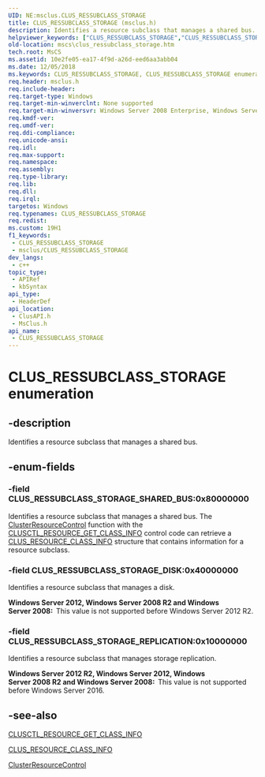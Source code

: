```yaml
---
UID: NE:msclus.CLUS_RESSUBCLASS_STORAGE
title: CLUS_RESSUBCLASS_STORAGE (msclus.h)
description: Identifies a resource subclass that manages a shared bus.
helpviewer_keywords: ["CLUS_RESSUBCLASS_STORAGE","CLUS_RESSUBCLASS_STORAGE enumeration [Failover Cluster]","CLUS_RESSUBCLASS_STORAGE_DISK","CLUS_RESSUBCLASS_STORAGE_REPLICATION","CLUS_RESSUBCLASS_STORAGE_SHARED_BUS","clusapi/CLUS_RESSUBCLASS_STORAGE","clusapi/CLUS_RESSUBCLASS_STORAGE_DISK","clusapi/CLUS_RESSUBCLASS_STORAGE_REPLICATION","clusapi/CLUS_RESSUBCLASS_STORAGE_SHARED_BUS","msclus/CLUS_RESSUBCLASS_STORAGE","msclus/CLUS_RESSUBCLASS_STORAGE_DISK","msclus/CLUS_RESSUBCLASS_STORAGE_REPLICATION","msclus/CLUS_RESSUBCLASS_STORAGE_SHARED_BUS","mscs.clus_ressubclass_storage"]
old-location: mscs\clus_ressubclass_storage.htm
tech.root: MsCS
ms.assetid: 10e2fe05-ea17-4f9d-a26d-eed6aa3abb04
ms.date: 12/05/2018
ms.keywords: CLUS_RESSUBCLASS_STORAGE, CLUS_RESSUBCLASS_STORAGE enumeration [Failover Cluster], CLUS_RESSUBCLASS_STORAGE_DISK, CLUS_RESSUBCLASS_STORAGE_REPLICATION, CLUS_RESSUBCLASS_STORAGE_SHARED_BUS, clusapi/CLUS_RESSUBCLASS_STORAGE, clusapi/CLUS_RESSUBCLASS_STORAGE_DISK, clusapi/CLUS_RESSUBCLASS_STORAGE_REPLICATION, clusapi/CLUS_RESSUBCLASS_STORAGE_SHARED_BUS, msclus/CLUS_RESSUBCLASS_STORAGE, msclus/CLUS_RESSUBCLASS_STORAGE_DISK, msclus/CLUS_RESSUBCLASS_STORAGE_REPLICATION, msclus/CLUS_RESSUBCLASS_STORAGE_SHARED_BUS, mscs.clus_ressubclass_storage
req.header: msclus.h
req.include-header: 
req.target-type: Windows
req.target-min-winverclnt: None supported
req.target-min-winversvr: Windows Server 2008 Enterprise, Windows Server 2008 Datacenter
req.kmdf-ver: 
req.umdf-ver: 
req.ddi-compliance: 
req.unicode-ansi: 
req.idl: 
req.max-support: 
req.namespace: 
req.assembly: 
req.type-library: 
req.lib: 
req.dll: 
req.irql: 
targetos: Windows
req.typenames: CLUS_RESSUBCLASS_STORAGE
req.redist: 
ms.custom: 19H1
f1_keywords:
 - CLUS_RESSUBCLASS_STORAGE
 - msclus/CLUS_RESSUBCLASS_STORAGE
dev_langs:
 - c++
topic_type:
 - APIRef
 - kbSyntax
api_type:
 - HeaderDef
api_location:
 - ClusAPI.h
 - MsClus.h
api_name:
 - CLUS_RESSUBCLASS_STORAGE
---
```


# CLUS_RESSUBCLASS_STORAGE enumeration


## -description

Identifies a resource subclass that manages a shared bus.

## -enum-fields

### -field CLUS_RESSUBCLASS_STORAGE_SHARED_BUS:0x80000000

Identifies a resource subclass that manages a shared bus. The 
      <a href="/previous-versions/windows/desktop/api/clusapi/nf-clusapi-clusterresourcecontrol">ClusterResourceControl</a> function with the 
      <a href="/previous-versions/windows/desktop/mscs/clusctl-resource-get-class-info">CLUSCTL_RESOURCE_GET_CLASS_INFO</a> 
      control code can retrieve a 
      <a href="/previous-versions/windows/desktop/api/clusapi/ns-clusapi-clus_resource_class_info">CLUS_RESOURCE_CLASS_INFO</a> structure that contains 
      information for a resource subclass.

### -field CLUS_RESSUBCLASS_STORAGE_DISK:0x40000000

Identifies a resource subclass that manages a disk.

<b>Windows Server 2012, Windows Server 2008 R2 and Windows Server 2008:  </b>This value is not supported before Windows Server 2012 R2.

### -field CLUS_RESSUBCLASS_STORAGE_REPLICATION:0x10000000

Identifies a resource subclass that manages storage replication.

<b>Windows Server 2012 R2, Windows Server 2012, Windows Server 2008 R2 and Windows Server 2008:  </b>This value is not supported before Windows Server 2016.

## -see-also

<a href="/previous-versions/windows/desktop/mscs/clusctl-resource-get-class-info">CLUSCTL_RESOURCE_GET_CLASS_INFO</a>



<a href="/previous-versions/windows/desktop/api/clusapi/ns-clusapi-clus_resource_class_info">CLUS_RESOURCE_CLASS_INFO</a>



<a href="/previous-versions/windows/desktop/api/clusapi/nf-clusapi-clusterresourcecontrol">ClusterResourceControl</a>
